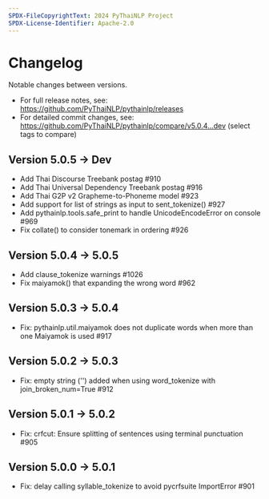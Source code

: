 ```yaml
---
SPDX-FileCopyrightText: 2024 PyThaiNLP Project
SPDX-License-Identifier: Apache-2.0
---
```


# Changelog

Notable changes between versions.

- For full release notes, see:
  <https://github.com/PyThaiNLP/pythainlp/releases>
- For detailed commit changes, see:
  <https://github.com/PyThaiNLP/pythainlp/compare/v5.0.4...dev> (select tags to compare)

## Version 5.0.5 -> Dev

- Add Thai Discourse Treebank postag #910
- Add Thai Universal Dependency Treebank postag #916
- Add Thai G2P v2 Grapheme-to-Phoneme model #923
- Add support for list of strings as input to sent_tokenize() #927
- Add pythainlp.tools.safe_print to handle UnicodeEncodeError on console #969
- Fix collate() to consider tonemark in ordering #926

## Version 5.0.4 -> 5.0.5

- Add clause_tokenize warnings #1026
- Fix maiyamok() that expanding the wrong word #962

## Version 5.0.3 -> 5.0.4

- Fix: pythainlp.util.maiyamok does not duplicate words when more than one
  Maiyamok is used #917

## Version 5.0.2 -> 5.0.3

- Fix: empty string ('') added when using word_tokenize with
  join_broken_num=True #912

## Version 5.0.1 -> 5.0.2

- Fix: crfcut: Ensure splitting of sentences using terminal punctuation #905

## Version 5.0.0 -> 5.0.1

- Fix: delay calling syllable_tokenize to avoid pycrfsuite ImportError #901
